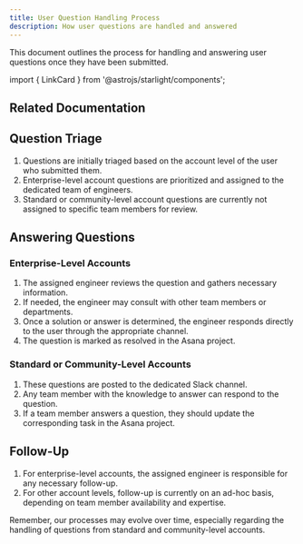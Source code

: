 ```yaml
---
title: User Question Handling Process
description: How user questions are handled and answered
---
```

This document outlines the process for handling and answering user questions once they have been submitted.

import { LinkCard } from '@astrojs/starlight/components';

## Related Documentation

<LinkCard title="Asana Guide" href="/tools/asana/" description="Learn how we use Asana for task and project management." />

## Question Triage

1. Questions are initially triaged based on the account level of the user who submitted them.
2. Enterprise-level account questions are prioritized and assigned to the dedicated team of engineers.
3. Standard or community-level account questions are currently not assigned to specific team members for review.

## Answering Questions

### Enterprise-Level Accounts

1. The assigned engineer reviews the question and gathers necessary information.
2. If needed, the engineer may consult with other team members or departments.
3. Once a solution or answer is determined, the engineer responds directly to the user through the appropriate channel.
4. The question is marked as resolved in the Asana project.

### Standard or Community-Level Accounts

1. These questions are posted to the dedicated Slack channel.
2. Any team member with the knowledge to answer can respond to the question.
3. If a team member answers a question, they should update the corresponding task in the Asana project.

## Follow-Up

1. For enterprise-level accounts, the assigned engineer is responsible for any necessary follow-up.
2. For other account levels, follow-up is currently on an ad-hoc basis, depending on team member availability and expertise.

Remember, our processes may evolve over time, especially regarding the handling of questions from standard and community-level accounts.
